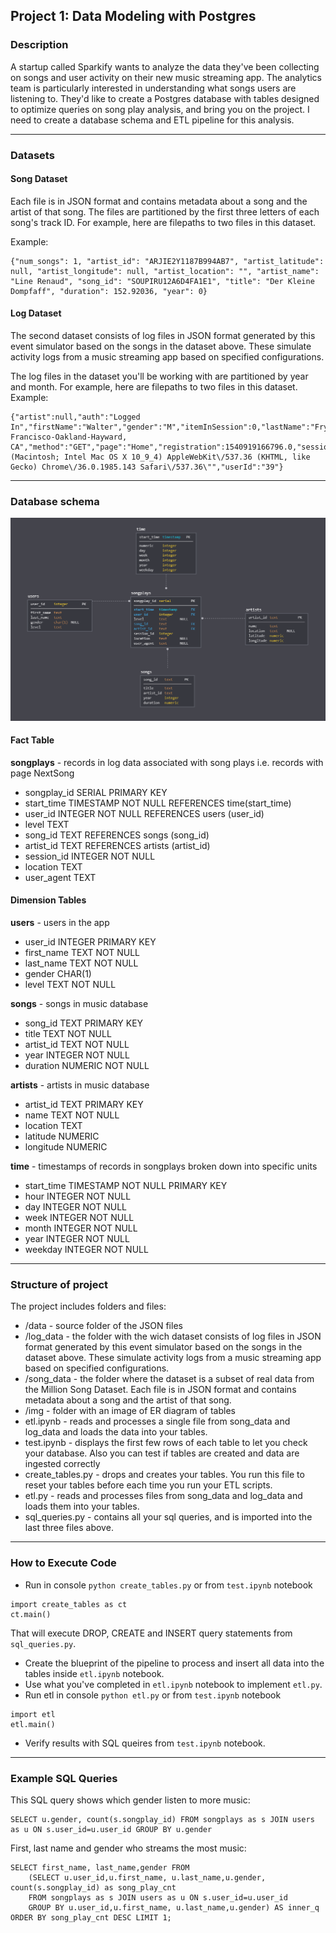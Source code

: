 ## Project 1: Data Modeling with Postgres

### Description
A startup called Sparkify wants to analyze the data they've been collecting on songs and user 
activity on their new music streaming app. The analytics team is particularly interested in 
understanding what songs users are listening to. 
They'd like to create a Postgres database with tables designed to optimize queries 
on song play analysis, and bring you on the project. I need to create a database schema and
ETL pipeline for this analysis. 

--------------------------------------------

### Datasets

#### Song Dataset
Each file is in JSON format and contains metadata about a song and the artist of that song. 
The files are partitioned by the first three letters of each song's track ID. 
For example, here are filepaths to two files in this dataset.

Example:
```
{"num_songs": 1, "artist_id": "ARJIE2Y1187B994AB7", "artist_latitude": null, "artist_longitude": null, "artist_location": "", "artist_name": "Line Renaud", "song_id": "SOUPIRU12A6D4FA1E1", "title": "Der Kleine Dompfaff", "duration": 152.92036, "year": 0}
```

#### Log Dataset
The second dataset consists of log files in JSON format generated by this event simulator based on the songs in 
the dataset above. These simulate activity logs from a music streaming app based on specified configurations.

The log files in the dataset you'll be working with are partitioned by year and month. For example, here are filepaths
to two files in this dataset.
Example: 
```
{"artist":null,"auth":"Logged In","firstName":"Walter","gender":"M","itemInSession":0,"lastName":"Frye","length":null,"level":"free","location":"San Francisco-Oakland-Hayward, CA","method":"GET","page":"Home","registration":1540919166796.0,"sessionId":38,"song":null,"status":200,"ts":1541105830796,"userAgent":"\"Mozilla\/5.0 (Macintosh; Intel Mac OS X 10_9_4) AppleWebKit\/537.36 (KHTML, like Gecko) Chrome\/36.0.1985.143 Safari\/537.36\"","userId":"39"}
```
--------------------------------------------

### Database schema

![schema](img/ER_Diagram.png) 

#### Fact Table
**songplays** - records in log data associated with song plays i.e. records with page NextSong
- songplay_id SERIAL PRIMARY KEY
- start_time TIMESTAMP NOT NULL REFERENCES time(start_time)
- user_id INTEGER NOT NULL REFERENCES users (user_id)
- level TEXT
- song_id TEXT REFERENCES songs (song_id)
- artist_id TEXT REFERENCES artists (artist_id)
- session_id INTEGER NOT NULL
- location TEXT
- user_agent TEXT

#### Dimension Tables
**users** - users in the app
- user_id INTEGER PRIMARY KEY
- first_name TEXT NOT NULL
- last_name TEXT NOT NULL
- gender CHAR(1)
- level TEXT NOT NULL

**songs** - songs in music database
- song_id TEXT PRIMARY KEY
- title TEXT NOT NULL
- artist_id TEXT NOT NULL
- year INTEGER NOT NULL
- duration NUMERIC NOT NULL

**artists** - artists in music database
- artist_id TEXT PRIMARY KEY
- name TEXT NOT NULL
- location TEXT
- latitude NUMERIC
- longitude NUMERIC

**time** - timestamps of records in songplays broken down into specific units
- start_time TIMESTAMP NOT NULL PRIMARY KEY
- hour INTEGER NOT NULL
- day INTEGER NOT NULL
- week INTEGER NOT NULL
- month INTEGER NOT NULL
- year INTEGER NOT NULL
- weekday INTEGER NOT NULL

--------------------------------------------
### Structure of project

The project includes folders and files:

*  /data   - source folder of the JSON files
  *  /log_data  - the folder with the wich dataset consists of log files in  JSON format generated by this event simulator based on the songs in the dataset above. These simulate activity logs from a music streaming app based on specified configurations.
  *  /song_data  -  the folder where the dataset is a subset of real data from the Million Song Dataset. Each file is in JSON format and contains metadata about a song and the artist of that song.
*  /img  - folder with an image of ER diagram of tables
*  etl.ipynb  - reads and processes a single file from song_data and log_data and loads the data into your tables. 
*  test.ipynb  - displays the first few rows of each table to let you check your database. Also you can test if tables are created and data are ingested correctly
*  create_tables.py  - drops and creates your tables. You run this file to reset your tables before each time you run your ETL scripts.
*  etl.py  - reads and processes files from song_data and log_data and loads them into your tables. 
*  sql_queries.py  - contains all your sql queries, and is imported into the last three files above.

--------------------------------------------
### How to Execute Code

- Run in console `python create_tables.py` or from `test.ipynb` notebook 
 ```
import create_tables as ct
ct.main()
```
That will execute DROP, CREATE and INSERT query statements from `sql_queries.py`.

- Create the blueprint of the pipeline to process and insert all data into the tables inside `etl.ipynb` notebook.
- Use what you've completed in `etl.ipynb` notebook to implement `etl.py`.  
- Run etl in console `python etl.py` or from `test.ipynb` notebook 
 ```
import etl
etl.main()
```
- Verify results with SQL queires from `test.ipynb` notebook. 

--------------------------------------------
### Example SQL Queries
This SQL query shows which gender listen to more music:

```
SELECT u.gender, count(s.songplay_id) FROM songplays as s JOIN users as u ON s.user_id=u.user_id GROUP BY u.gender
```

First, last name and gender who streams the most music:
```
SELECT first_name, last_name,gender FROM 
    (SELECT u.user_id,u.first_name, u.last_name,u.gender, count(s.songplay_id) as song_play_cnt 
    FROM songplays as s JOIN users as u ON s.user_id=u.user_id 
    GROUP BY u.user_id,u.first_name, u.last_name,u.gender) AS inner_q  
ORDER BY song_play_cnt DESC LIMIT 1; 
```
